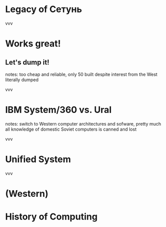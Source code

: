 # Legacy of Сетунь

vvv

# Works great!

## Let's dump it!<!-- .element: class="fragment fade-in" data-fragment-index="1" -->

notes:
too cheap and reliable, only 50 built despite interest from the West
literally dumped

vvv

# IBM System/360 vs. Ural

notes:
switch to Western computer architectures and sofware, pretty much all knowledge of domestic Soviet computers is canned and lost

vvv

# Unified System

vvv

# (Western)<!-- .element: class="fragment fade-in" data-fragment-index="1" -->

# History of Computing


